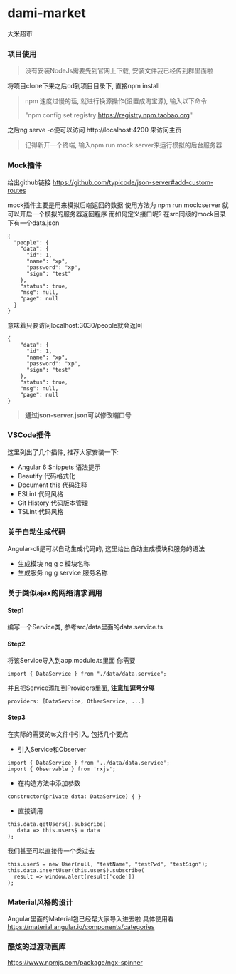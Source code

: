 # dami-market
大米超市

### 项目使用
> 没有安装NodeJs需要先到官网上下载, 安装文件我已经传到群里面啦

将项目clone下来之后cd到项目目录下, 直接npm install
> npm 速度过慢的话, 就进行换源操作(设置成淘宝源), 输入以下命令
> 
> "npm config set registry https://registry.npm.taobao.org"

之后ng serve -o便可以访问 http://localhost:4200 来访问主页

> 记得新开一个终端, 输入npm run mock:server来运行模拟的后台服务器

### Mock插件
给出github链接
https://github.com/typicode/json-server#add-custom-routes

mock插件主要是用来模拟后端返回的数据
使用方法为
npm run mock:server
就可以开启一个模拟的服务器返回程序
而如何定义接口呢?
在src同级的mock目录下有一个data.json
```
{
  "people": {
    "data": {
      "id": 1,
      "name": "xp",
      "password": "xp",
      "sign": "test"
    },
    "status": true,
    "msg": null,
    "page": null
  }
}
```
意味着只要访问localhost:3030/people就会返回
```
{
    "data": {
      "id": 1,
      "name": "xp",
      "password": "xp",
      "sign": "test"
    },
    "status": true,
    "msg": null,
    "page": null
}
```

> **通过json-server.json可以修改端口号**

### VSCode插件
这里列出了几个插件, 推荐大家安装一下:
- Angular 6 Snippets 语法提示
- Beautify 代码格式化
- Document this 代码注释
- ESLint 代码风格
- Git History 代码版本管理
- TSLint 代码风格

### 关于自动生成代码
Angular-cli是可以自动生成代码的, 这里给出自动生成模块和服务的语法
- 生成模块 ng g c 模块名称
- 生成服务 ng g service 服务名称

### 关于类似ajax的网络请求调用
#### Step1
编写一个Service类, 参考src/data里面的data.service.ts
#### Step2
将该Service导入到app.module.ts里面
你需要
```
import { DataService } from "./data/data.service";
```
并且把Service添加到Providers里面, **注意加逗号分隔**
```
providers: [DataService, OtherService, ...]
```
#### Step3
在实际的需要的ts文件中引入, 包括几个要点
- 引入Service和Observer
```
import { DataService } from '../data/data.service';
import { Observable } from 'rxjs';
```
- 在构造方法中添加参数
```
constructor(private data: DataService) { }
```
- 直接调用
```
this.data.getUsers().subscribe(
   data => this.users$ = data
);
```
我们甚至可以直接传一个类过去
```
this.user$ = new User(null, "testName", "testPwd", "testSign");
this.data.insertUser(this.user$).subscribe(
  result => window.alert(result['code'])
);
```

### Material风格的设计
Angular里面的Material包已经帮大家导入进去啦
具体使用看
https://material.angular.io/components/categories

### 酷炫的过渡动画库
https://www.npmjs.com/package/ngx-spinner






